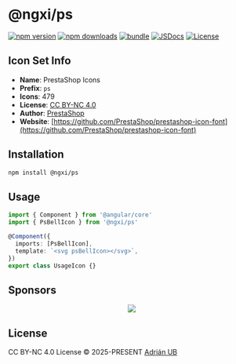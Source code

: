 # @ngxi/ps

[![npm version][npm-version-src]][npm-version-href]
[![npm downloads][npm-downloads-src]][npm-downloads-href]
[![bundle][bundle-src]][bundle-href]
[![JSDocs][jsdocs-src]][jsdocs-href]
[![License][license-src]][license-href]

## Icon Set Info

- **Name**: PrestaShop Icons
- **Prefix**: `ps`
- **Icons**: 479
- **License**: [CC BY-NC 4.0](https://creativecommons.org/licenses/by-nc/4.0/)
- **Author**: [PrestaShop](https://github.com/PrestaShop/prestashop-icon-font)
- **Website**: [https://github.com/PrestaShop/prestashop-icon-font](https://github.com/PrestaShop/prestashop-icon-font)

## Installation

```sh
npm install @ngxi/ps
```

## Usage

```ts
import { Component } from '@angular/core'
import { PsBellIcon } from '@ngxi/ps'

@Component({
  imports: [PsBellIcon],
  template: `<svg psBellIcon></svg>`,
})
export class UsageIcon {}
```

## Sponsors

<p align="center">
  <a href="https://cdn.jsdelivr.net/gh/adrian-ub/static/sponsors.svg">
    <img src='https://cdn.jsdelivr.net/gh/adrian-ub/static/sponsors.svg'/>
  </a>
</p>

## License

CC BY-NC 4.0 License © 2025-PRESENT [Adrián UB](https://github.com/adrian-ub)

<!-- Badges -->

[npm-version-src]: https://img.shields.io/npm/v/@ngxi/ps?style=flat&colorA=080f12&colorB=1fa669
[npm-version-href]: https://npmjs.com/package/@ngxi/ps
[npm-downloads-src]: https://img.shields.io/npm/dm/@ngxi/ps?style=flat&colorA=080f12&colorB=1fa669
[npm-downloads-href]: https://npmjs.com/package/@ngxi/ps
[bundle-src]: https://img.shields.io/bundlephobia/minzip/@ngxi/ps?style=flat&colorA=080f12&colorB=1fa669&label=minzip
[bundle-href]: https://bundlephobia.com/result?p=@ngxi/ps
[license-src]: https://img.shields.io/npm/l/@ngxi/ps?style=flat&colorA=080f12&colorB=1fa669
[license-href]: https://github.com/adrian-ub/ngxi/blob/main/LICENSE
[jsdocs-src]: https://img.shields.io/badge/jsdocs-reference-080f12?style=flat&colorA=080f12&colorB=1fa669
[jsdocs-href]: https://www.jsdocs.io/package/@ngxi/ps
